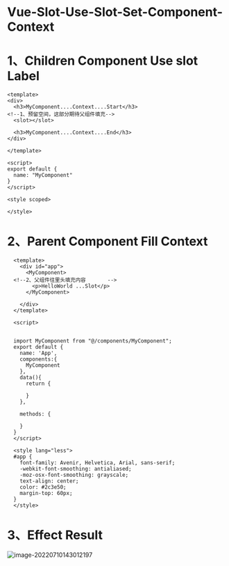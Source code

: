# Vue-Slot-Use-Slot-Set-Component-Context

# 1、Children Component Use slot Label

```vue
<template>
<div>
  <h3>MyComponent....Context....Start</h3>
<!--1、预留空间，这部分期待父组件填充-->
  <slot></slot>

  <h3>MyComponent....Context....End</h3>
</div>

</template>

<script>
export default {
  name: "MyComponent"
}
</script>

<style scoped>

</style>
```

# 2、Parent Component  Fill Context

```vue
  <template>
    <div id="app">
      <MyComponent>
  <!--2、父组件往里头填充内容       -->
        <p>HelloWorld ...Slot</p>
      </MyComponent>

    </div>
  </template>

  <script>


  import MyComponent from "@/components/MyComponent";
  export default {
    name: 'App',
    components:{
      MyComponent
    },
    data(){
      return {

      }
    },

    methods: {

    }
  }
  </script>

  <style lang="less">
  #app {
    font-family: Avenir, Helvetica, Arial, sans-serif;
    -webkit-font-smoothing: antialiased;
    -moz-osx-font-smoothing: grayscale;
    text-align: center;
    color: #2c3e50;
    margin-top: 60px;
  }
  </style>

```

# 3、Effect Result

![image-20220710143012197](C:/Users/wangnaixing/AppData/Roaming/Typora/typora-user-images/image-20220710143012197.png)

